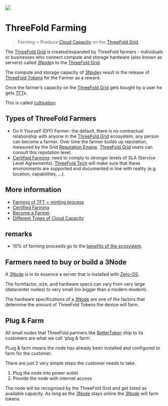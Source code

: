 ![](threefold__whatisafarmer.png  )

# ThreeFold Farming

> Farming = Produce [Cloud Capacity](threefold__ic_internet_capacity) on the [ThreeFold Grid](threefold__threefold_grid).

The [ThreeFold Grid](threefold__threefold_grid) is created/expanded by ThreeFold farmers - individuals or businesses who connect compute and storage hardware (also known as servers) called [3Node](threefold__3node)s to the [ThreeFold Grid](threefold__threefold_grid). 

The compute and storage capacity of [3Node](threefold__3node)s result in the release of [ThreeFold Tokens](threefold__token_what.md) for the Farmer as a reward. 

Once the farmer’s capacity on the [ThreeFold Grid](threefold__threefold_grid) gets bought by a user he gets [TFT](threefold__threefold_token)s. 

This is called [cultivation](threefold__cultivation.md).

## Types of ThreeFold Farmers

- Do It Yourself (DIY) Farmer: the default, there is no contractual relationship with anyone in the [ThreeFold Grid](threefold__threefold_grid) ecosystem, any person can become a farmer. Over time the farmer builds up reputation, measured by the Grid [Reputation Engine](threefold__reputation_engine). [ThreeFold Grid](threefold__threefold_grid) users can consult this reputation level.
- [Certified Farming](threefold__certified_farming.md): need to comply to stronger levels of SLA (Service Level Agreements). [ThreeFold Tech](threefold__threefold_tech) will make sure that these environments are supported and documented in line with reality (e.g. location, capabilities, ...).

## More information

- [Farming of TFT = minting process](threefold__minting_logic.md)
- [Certified Farming](threefold__certified_farming.md)
- [Become a Farmer](threefold__become_a_farmer.md)
- [Different Types of Cloud Capacity](threefold__cloud_capacity_types.md)

## remarks

- 10% of farming proceeds go to the [benefits of the ecosystem](threefold__tfgrid_fee.md).

## Farmers need to buy or build a 3Node

A [3Node](threefold__3node) is in its essence a server that is installed with [Zero-OS](threefold__zos).

The formfactor, size, and hardware specs can vary from very large (datacenter nodes) to very small (no bigger than a modern modem).

The hardware specifications of a [3Node](threefold__3node) are one of the factors that determine the amount of ThreeFold Tokens the device will farm.


## Plug & Farm

All small nodes that ThreeFold partners like [BetterToken](threefold__bettertoken) ship to its customers are what we call 'plug & farm'.  

PLug & farm means the node has already been installed and configured to farm for the customer.

There are just 2 very simple steps the customer needs to take.

1. Plug the node into power outlet
2. Provide the node with internet access

The node will be recognized by the ThreeFold Grid and get listed as available capacity.
As long as the [3Node](threefold__3node) stays online the [3Node](threefold__3node) will farm tokens.



